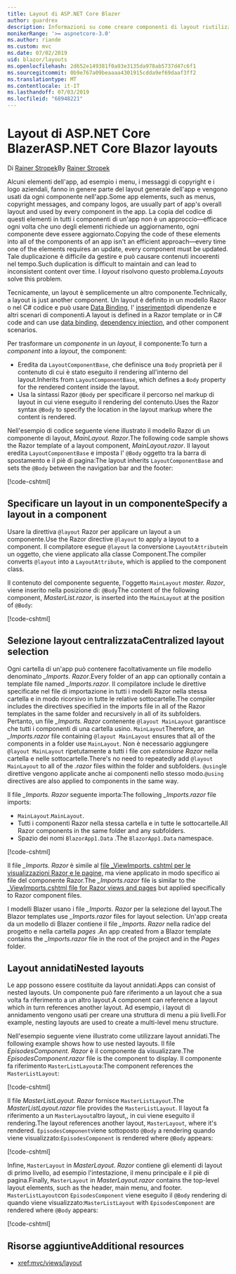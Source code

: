 ```yaml
---
title: Layout di ASP.NET Core Blazer
author: guardrex
description: Informazioni su come creare componenti di layout riutilizzabili per le app blazer.
monikerRange: '>= aspnetcore-3.0'
ms.author: riande
ms.custom: mvc
ms.date: 07/02/2019
uid: blazor/layouts
ms.openlocfilehash: 2d652e149381f0a93e3135da978ab5737d47c6f1
ms.sourcegitcommit: 0b9e767a09beaaaa4301915cdda9ef69daaf3ff2
ms.translationtype: MT
ms.contentlocale: it-IT
ms.lasthandoff: 07/03/2019
ms.locfileid: "68948221"
---
```

# <a name="aspnet-core-blazor-layouts"></a><span data-ttu-id="75c43-103">Layout di ASP.NET Core Blazer</span><span class="sxs-lookup"><span data-stu-id="75c43-103">ASP.NET Core Blazor layouts</span></span>

<span data-ttu-id="75c43-104">Di [Rainer Stropek](https://www.timecockpit.com)</span><span class="sxs-lookup"><span data-stu-id="75c43-104">By [Rainer Stropek](https://www.timecockpit.com)</span></span>

<span data-ttu-id="75c43-105">Alcuni elementi dell'app, ad esempio i menu, i messaggi di copyright e i logo aziendali, fanno in genere parte del layout generale dell'app e vengono usati da ogni componente nell'app.</span><span class="sxs-lookup"><span data-stu-id="75c43-105">Some app elements, such as menus, copyright messages, and company logos, are usually part of app's overall layout and used by every component in the app.</span></span> <span data-ttu-id="75c43-106">La copia del codice di questi elementi in tutti i componenti di un'app non è un approccio&mdash;efficace ogni volta che uno degli elementi richiede un aggiornamento, ogni componente deve essere aggiornato.</span><span class="sxs-lookup"><span data-stu-id="75c43-106">Copying the code of these elements into all of the components of an app isn't an efficient approach&mdash;every time one of the elements requires an update, every component must be updated.</span></span> <span data-ttu-id="75c43-107">Tale duplicazione è difficile da gestire e può causare contenuti incoerenti nel tempo.</span><span class="sxs-lookup"><span data-stu-id="75c43-107">Such duplication is difficult to maintain and can lead to inconsistent content over time.</span></span> <span data-ttu-id="75c43-108">I *layout* risolvono questo problema.</span><span class="sxs-lookup"><span data-stu-id="75c43-108">*Layouts* solve this problem.</span></span>

<span data-ttu-id="75c43-109">Tecnicamente, un layout è semplicemente un altro componente.</span><span class="sxs-lookup"><span data-stu-id="75c43-109">Technically, a layout is just another component.</span></span> <span data-ttu-id="75c43-110">Un layout è definito in un modello Razor o nel C# codice e può usare [Data Binding](xref:blazor/components#data-binding), l' [inserimento](xref:blazor/dependency-injection)di dipendenze e altri scenari di componenti.</span><span class="sxs-lookup"><span data-stu-id="75c43-110">A layout is defined in a Razor template or in C# code and can use [data binding](xref:blazor/components#data-binding), [dependency injection](xref:blazor/dependency-injection), and other component scenarios.</span></span>

<span data-ttu-id="75c43-111">Per trasformare un *componente* in un *layout*, il componente:</span><span class="sxs-lookup"><span data-stu-id="75c43-111">To turn a *component* into a *layout*, the component:</span></span>

* <span data-ttu-id="75c43-112">Eredita da `LayoutComponentBase`, che definisce una `Body` proprietà per il contenuto di cui è stato eseguito il rendering all'interno del layout.</span><span class="sxs-lookup"><span data-stu-id="75c43-112">Inherits from `LayoutComponentBase`, which defines a `Body` property for the rendered content inside the layout.</span></span>
* <span data-ttu-id="75c43-113">Usa la sintassi Razor `@Body` per specificare il percorso nel markup di layout in cui viene eseguito il rendering del contenuto.</span><span class="sxs-lookup"><span data-stu-id="75c43-113">Uses the Razor syntax `@Body` to specify the location in the layout markup where the content is rendered.</span></span>

<span data-ttu-id="75c43-114">Nell'esempio di codice seguente viene illustrato il modello Razor di un componente di layout, *MainLayout. Razor*.</span><span class="sxs-lookup"><span data-stu-id="75c43-114">The following code sample shows the Razor template of a layout component, *MainLayout.razor*.</span></span> <span data-ttu-id="75c43-115">Il layout eredita `LayoutComponentBase` e imposta l' `@Body` oggetto tra la barra di spostamento e il piè di pagina:</span><span class="sxs-lookup"><span data-stu-id="75c43-115">The layout inherits `LayoutComponentBase` and sets the `@Body` between the navigation bar and the footer:</span></span>

[!code-cshtml[](layouts/sample_snapshot/3.x/MainLayout.razor?highlight=1,13)]

## <a name="specify-a-layout-in-a-component"></a><span data-ttu-id="75c43-116">Specificare un layout in un componente</span><span class="sxs-lookup"><span data-stu-id="75c43-116">Specify a layout in a component</span></span>

<span data-ttu-id="75c43-117">Usare la direttiva `@layout` Razor per applicare un layout a un componente.</span><span class="sxs-lookup"><span data-stu-id="75c43-117">Use the Razor directive `@layout` to apply a layout to a component.</span></span> <span data-ttu-id="75c43-118">Il compilatore esegue `@layout` la conversione `LayoutAttribute`in un oggetto, che viene applicato alla classe Component.</span><span class="sxs-lookup"><span data-stu-id="75c43-118">The compiler converts `@layout` into a `LayoutAttribute`, which is applied to the component class.</span></span>

<span data-ttu-id="75c43-119">Il contenuto del componente seguente, l'oggetto `MainLayout` *master. Razor*, viene inserito nella posizione di: `@Body`</span><span class="sxs-lookup"><span data-stu-id="75c43-119">The content of the following component, *MasterList.razor*, is inserted into the `MainLayout` at the position of `@Body`:</span></span>

[!code-cshtml[](layouts/sample_snapshot/3.x/MasterList.razor?highlight=1)]

## <a name="centralized-layout-selection"></a><span data-ttu-id="75c43-120">Selezione layout centralizzata</span><span class="sxs-lookup"><span data-stu-id="75c43-120">Centralized layout selection</span></span>

<span data-ttu-id="75c43-121">Ogni cartella di un'app può contenere facoltativamente un file modello denominato *_Imports. Razor*.</span><span class="sxs-lookup"><span data-stu-id="75c43-121">Every folder of an app can optionally contain a template file named *_Imports.razor*.</span></span> <span data-ttu-id="75c43-122">Il compilatore include le direttive specificate nel file di importazione in tutti i modelli Razor nella stessa cartella e in modo ricorsivo in tutte le relative sottocartelle.</span><span class="sxs-lookup"><span data-stu-id="75c43-122">The compiler includes the directives specified in the imports file in all of the Razor templates in the same folder and recursively in all of its subfolders.</span></span> <span data-ttu-id="75c43-123">Pertanto, un file *_Imports. Razor* contenente `@layout MainLayout` garantisce che tutti i componenti di una cartella usino. `MainLayout`</span><span class="sxs-lookup"><span data-stu-id="75c43-123">Therefore, an *_Imports.razor* file containing `@layout MainLayout` ensures that all of the components in a folder use `MainLayout`.</span></span> <span data-ttu-id="75c43-124">Non è necessario aggiungere `@layout MainLayout` ripetutamente a tutti i file con *estensione Razor* nella cartella e nelle sottocartelle.</span><span class="sxs-lookup"><span data-stu-id="75c43-124">There's no need to repeatedly add `@layout MainLayout` to all of the *.razor* files within the folder and subfolders.</span></span> <span data-ttu-id="75c43-125">`@using`le direttive vengono applicate anche ai componenti nello stesso modo.</span><span class="sxs-lookup"><span data-stu-id="75c43-125">`@using` directives are also applied to components in the same way.</span></span>

<span data-ttu-id="75c43-126">Il file *_Imports. Razor* seguente importa:</span><span class="sxs-lookup"><span data-stu-id="75c43-126">The following *_Imports.razor* file imports:</span></span>

* <span data-ttu-id="75c43-127">`MainLayout`.</span><span class="sxs-lookup"><span data-stu-id="75c43-127">`MainLayout`.</span></span>
* <span data-ttu-id="75c43-128">Tutti i componenti Razor nella stessa cartella e in tutte le sottocartelle.</span><span class="sxs-lookup"><span data-stu-id="75c43-128">All Razor components in the same folder and any subfolders.</span></span>
* <span data-ttu-id="75c43-129">Spazio dei nomi `BlazorApp1.Data` .</span><span class="sxs-lookup"><span data-stu-id="75c43-129">The `BlazorApp1.Data` namespace.</span></span>
 
[!code-cshtml[](layouts/sample_snapshot/3.x/_Imports.razor)]

<span data-ttu-id="75c43-130">Il file *_Imports. Razor* è simile al [file _ViewImports. cshtml per le visualizzazioni Razor e le pagine,](xref:mvc/views/layout#importing-shared-directives) ma viene applicato in modo specifico ai file del componente Razor.</span><span class="sxs-lookup"><span data-stu-id="75c43-130">The *_Imports.razor* file is similar to the [_ViewImports.cshtml file for Razor views and pages](xref:mvc/views/layout#importing-shared-directives) but applied specifically to Razor component files.</span></span>

<span data-ttu-id="75c43-131">I modelli Blazer usano i file *_Imports. Razor* per la selezione del layout.</span><span class="sxs-lookup"><span data-stu-id="75c43-131">The Blazor templates use *_Imports.razor* files for layout selection.</span></span> <span data-ttu-id="75c43-132">Un'app creata da un modello di Blazer contiene il file *_Imports. Razor* nella radice del progetto e nella cartella *pages* .</span><span class="sxs-lookup"><span data-stu-id="75c43-132">An app created from a Blazor template contains the *_Imports.razor* file in the root of the project and in the *Pages* folder.</span></span>

## <a name="nested-layouts"></a><span data-ttu-id="75c43-133">Layout annidati</span><span class="sxs-lookup"><span data-stu-id="75c43-133">Nested layouts</span></span>

<span data-ttu-id="75c43-134">Le app possono essere costituite da layout annidati.</span><span class="sxs-lookup"><span data-stu-id="75c43-134">Apps can consist of nested layouts.</span></span> <span data-ttu-id="75c43-135">Un componente può fare riferimento a un layout che a sua volta fa riferimento a un altro layout.</span><span class="sxs-lookup"><span data-stu-id="75c43-135">A component can reference a layout which in turn references another layout.</span></span> <span data-ttu-id="75c43-136">Ad esempio, i layout di annidamento vengono usati per creare una struttura di menu a più livelli.</span><span class="sxs-lookup"><span data-stu-id="75c43-136">For example, nesting layouts are used to create a multi-level menu structure.</span></span>

<span data-ttu-id="75c43-137">Nell'esempio seguente viene illustrato come utilizzare layout annidati.</span><span class="sxs-lookup"><span data-stu-id="75c43-137">The following example shows how to use nested layouts.</span></span> <span data-ttu-id="75c43-138">Il file *EpisodesComponent. Razor* è il componente da visualizzare.</span><span class="sxs-lookup"><span data-stu-id="75c43-138">The *EpisodesComponent.razor* file is the component to display.</span></span> <span data-ttu-id="75c43-139">Il componente fa riferimento `MasterListLayout`a:</span><span class="sxs-lookup"><span data-stu-id="75c43-139">The component references the `MasterListLayout`:</span></span>

[!code-cshtml[](layouts/sample_snapshot/3.x/EpisodesComponent.razor?highlight=1)]

<span data-ttu-id="75c43-140">Il file *MasterListLayout. Razor* fornisce `MasterListLayout`.</span><span class="sxs-lookup"><span data-stu-id="75c43-140">The *MasterListLayout.razor* file provides the `MasterListLayout`.</span></span> <span data-ttu-id="75c43-141">Il layout fa riferimento a un `MasterLayout`altro layout,, in cui viene eseguito il rendering.</span><span class="sxs-lookup"><span data-stu-id="75c43-141">The layout references another layout, `MasterLayout`, where it's rendered.</span></span> <span data-ttu-id="75c43-142">`EpisodesComponent`viene sottoposto `@Body` a rendering quando viene visualizzato:</span><span class="sxs-lookup"><span data-stu-id="75c43-142">`EpisodesComponent` is rendered where `@Body` appears:</span></span>

[!code-cshtml[](layouts/sample_snapshot/3.x/MasterListLayout.razor?highlight=1,9)]

<span data-ttu-id="75c43-143">Infine, `MasterLayout` in *MasterLayout. Razor* contiene gli elementi di layout di primo livello, ad esempio l'intestazione, il menu principale e il piè di pagina.</span><span class="sxs-lookup"><span data-stu-id="75c43-143">Finally, `MasterLayout` in *MasterLayout.razor* contains the top-level layout elements, such as the header, main menu, and footer.</span></span> <span data-ttu-id="75c43-144">`MasterListLayout`con `EpisodesComponent` viene eseguito il `@Body` rendering di quando viene visualizzato:</span><span class="sxs-lookup"><span data-stu-id="75c43-144">`MasterListLayout` with `EpisodesComponent` are rendered where `@Body` appears:</span></span>

[!code-cshtml[](layouts/sample_snapshot/3.x/MasterLayout.razor?highlight=6)]

## <a name="additional-resources"></a><span data-ttu-id="75c43-145">Risorse aggiuntive</span><span class="sxs-lookup"><span data-stu-id="75c43-145">Additional resources</span></span>

* <xref:mvc/views/layout>
